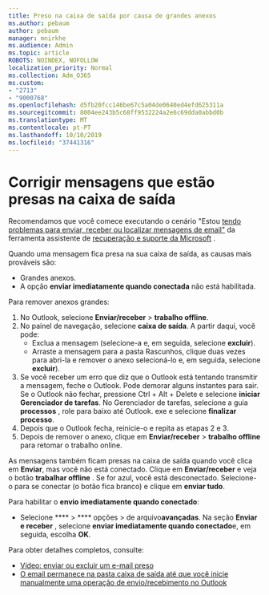```yaml
---
title: Preso na caixa de saída por causa de grandes anexos
ms.author: pebaum
author: pebaum
manager: mnirkhe
ms.audience: Admin
ms.topic: article
ROBOTS: NOINDEX, NOFOLLOW
localization_priority: Normal
ms.collection: Adm_O365
ms.custom:
- "2713"
- "9000768"
ms.openlocfilehash: d5fb20fcc146be67c5a04de0640ed4efd625311a
ms.sourcegitcommit: 8004ee243b5c68ff9532224a2e6c69dda0abbd0b
ms.translationtype: MT
ms.contentlocale: pt-PT
ms.lasthandoff: 10/10/2019
ms.locfileid: "37441316"
---
```

# <a name="fix-messages-that-are-stuck-in-the-outbox"></a>Corrigir mensagens que estão presas na caixa de saída

Recomendamos que você comece executando o cenário "Estou [tendo problemas para enviar, receber ou localizar mensagens de email"](https://aka.ms/SaRA-OutlookSendReceive) da ferramenta assistente de [recuperação e suporte da Microsoft](https://diagnostics.office.com/#/) .

Quando uma mensagem fica presa na sua caixa de saída, as causas mais prováveis são:
- Grandes anexos.
- A opção **enviar imediatamente quando conectada** não está habilitada.

Para remover anexos grandes: 

1. No Outlook, selecione **Enviar/receber** > **trabalho offline**. 
2. No painel de navegação, selecione **caixa de saída**. A partir daqui, você pode: 
    - Exclua a mensagem (selecione-a e, em seguida, selecione **excluir**).
    - Arraste a mensagem para a pasta Rascunhos, clique duas vezes para abri-la e remover o anexo selecioná-lo e, em seguida, selecione **excluir**).
3. Se você receber um erro que diz que o Outlook está tentando transmitir a mensagem, feche o Outlook. Pode demorar alguns instantes para sair. Se o Outlook não fechar, pressione Ctrl + Alt + Delete e selecione **iniciar Gerenciador de tarefas**. No Gerenciador de tarefas, selecione a guia **processos** , role para baixo até Outlook. exe e selecione **finalizar processo**.
4. Depois que o Outlook fecha, reinicie-o e repita as etapas 2 e 3. 
5. Depois de remover o anexo, clique em **Enviar/receber** > **trabalho offline** para retomar o trabalho online. 

As mensagens também ficam presas na caixa de saída quando você clica em **Enviar**, mas você não está conectado. Clique em **Enviar/receber** e veja o botão **trabalhar offline** . Se for azul, você está desconectado. Selecione-o para se conectar (o botão fica branco) e clique em **enviar tudo**.
 
Para habilitar o **envio imediatamente quando conectado**:
 
- Selecione **** > **** opções >  de arquivo**avançadas**.
Na seção **Enviar e receber** , selecione **enviar imediatamente quando conectado**e, em seguida, escolha **OK**.
 
Para obter detalhes completos, consulte:
- [Vídeo: enviar ou excluir um e-mail preso](https://support.office.com/article/Video-Send-or-delete-an-email-stuck-in-your-outbox-26d5d34a-4e5f-444a-a9e8-44db04a94dec) 
- [O email permanece na pasta caixa de saída até que você inicie manualmente uma operação de envio/recebimento no Outlook](https://support.microsoft.com/help/2797572/email-stays-in-the-outbox-folder-until-you-manually-initiate-a-send-re)
